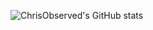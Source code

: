 ![ChrisObserved's GitHub stats](https://github-readme-stats.vercel.app/api?username=chrisobserved&count_private=true&show_owner=true&show_icons=true&hide=stars,issues,contribs&include_all_commits=true&theme=radical&layout=compact)


<!--
**chrisobserved/chrisobserved** is a ✨ _special_ ✨ repository because its `README.md` (this file) appears on your GitHub profile.

Here are some ideas to get you started:

- 🔭 I’m currently working on ...
- 🌱 I’m currently learning ...
- 👯 I’m looking to collaborate on ...
- 🤔 I’m looking for help with ...
- 💬 Ask me about ...
- 📫 How to reach me: ...
- 😄 Pronouns: ...
- ⚡ Fun fact: ...
-->
